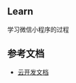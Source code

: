 ## Learn
学习微信小程序的过程

## 参考文档

- [云开发文档](https://developers.weixin.qq.com/miniprogram/dev/wxcloud/basis/getting-started.html)

